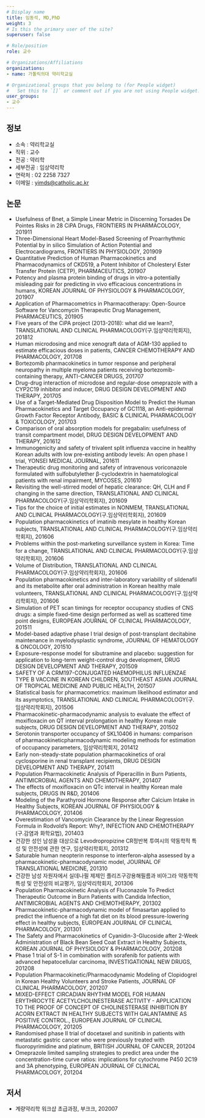 ```yaml
---
# Display name
title: 임동석, MD,PhD
weight: 3
# Is this the primary user of the site?
superuser: false

# Role/position
role: 교수

# Organizations/Affiliations
organizations:
- name: 가톨릭의대 약리학교실

# Organizational groups that you belong to (for People widget)
#   Set this to `[]` or comment out if you are not using People widget.
user_groups:
- 교수
---
```


## 정보

- 소속 : 약리학교실
- 직위 : 교수
- 전공 : 약리학
- 세부전공 : 임상약리학
- 연락처 : 02 2258 7327
- 이메일 : yimds@catholic.ac.kr

## 논문

- Usefulness of Bnet, a Simple Linear Metric in Discerning Torsades De Pointes Risks in 28 CiPA Drugs, FRONTIERS IN PHARMACOLOGY, 201911
- Three-Dimensional Heart Model-Based Screening of Proarrhythmic Potential by in silico Simulation of Action Potential and Electrocardiograms, FRONTIERS IN PHYSIOLOGY, 201909
- Quantitative Prediction of Human Pharmacokinetics and Pharmacodynamics of CKD519, a Potent Inhibitor of Cholesteryl Ester Transfer Protein (CETP), PHARMACEUTICS, 201907
- Potency and plasma protein binding of drugs in vitro-a potentially misleading pair for predicting in vivo efficacious concentrations in humans, KOREAN JOURNAL OF PHYSIOLOGY & PHARMACOLOGY, 201907
- Application of Pharmacometrics in Pharmacotherapy: Open-Source Software for Vancomycin Therapeutic Drug Management, PHARMACEUTICS, 201905
- Five years of the CiPA project (2013-2018): what did we learn?, TRANSLATIONAL AND CLINICAL PHARMACOLOGY(구.임상약리학회지), 201812
- Human microdosing and mice xenograft data of AGM-130 applied to estimate efficacious doses in patients, CANCER CHEMOTHERAPY AND PHARMACOLOGY, 201708
- Bortezomib pharmacokinetics in tumor response and peripheral neuropathy in multiple myeloma patients receiving bortezomib-containing therapy, ANTI-CANCER DRUGS, 201707
- Drug-drug interaction of microdose and regular-dose omeprazole with a CYP2C19 inhibitor and inducer, DRUG DESIGN DEVELOPMENT AND THERAPY, 201705
- Use of a Target-Mediated Drug Disposition Model to Predict the Human Pharmacokinetics and Target Occupancy of GC1118, an Anti-epidermal Growth Factor Receptor Antibody, BASIC & CLINICAL PHARMACOLOGY & TOXICOLOGY, 201703
- Comparison of oral absorption models for pregabalin: usefulness of transit compartment model, DRUG DESIGN DEVELOPMENT AND THERAPY, 201612
- Immunogenicity and safety of trivalent split influenza vaccine in healthy Korean adults with low pre-existing antibody levels: An open phase I trial, YONSEI MEDICAL JOURNAL, 201611
- Therapeutic drug monitoring and safety of intravenous voriconazole formulated with sulfobutylether β-cyclodextrin in haematological patients with renal impairment, MYCOSES, 201610
- Revisiting the well-stirred model of hepatic clearance: QH, CLH and F changing in the same direction, TRANSLATIONAL AND CLINICAL PHARMACOLOGY(구.임상약리학회지), 201609
- Tips for the choice of initial estimates in NONMEM, TRANSLATIONAL AND CLINICAL PHARMACOLOGY(구.임상약리학회지), 201609
- Population pharmacokinetics of imatinib mesylate in healthy Korean subjects, TRANSLATIONAL AND CLINICAL PHARMACOLOGY(구.임상약리학회지), 201606
- Problems within the post-marketing surveillance system in Korea: Time for a change, TRANSLATIONAL AND CLINICAL PHARMACOLOGY(구.임상약리학회지), 201606
- Volume of Distribution, TRANSLATIONAL AND CLINICAL PHARMACOLOGY(구.임상약리학회지), 201606
- Population pharmacokinetics and inter-laboratory variability of sildenafil and its metabolite after oral administration in Korean healthy male volunteers, TRANSLATIONAL AND CLINICAL PHARMACOLOGY(구.임상약리학회지), 201606
- Simulation of PET scan timings for receptor occupancy studies of CNS drugs: a simple fixed-time design performed as well as scattered time point designs, EUROPEAN JOURNAL OF CLINICAL PHARMACOLOGY, 201511
- Model-based adaptive phase I trial design of post-transplant decitabine maintenance in myelodysplastic syndrome, JOURNAL OF HEMATOLOGY & ONCOLOGY, 201510
- Exposure-response model for sibutramine and placebo: suggestion for application to long-term weight-control drug development, DRUG DESIGN DEVELOPMENT AND THERAPY, 201509
- SAFETY OF A CRM197-CONJUGATED HAEMOPHILUS INFLUENZAE TYPE B VACCINE IN KOREAN CHILDREN, SOUTHEAST ASIAN JOURNAL OF TROPICAL MEDICINE AND PUBLIC HEALTH, 201507
- Statistical basis for pharmacometrics: maximum likelihood estimator and its asymptotics, TRANSLATIONAL AND CLINICAL PHARMACOLOGY(구.임상약리학회지), 201506
- Pharmacokinetic-pharmacodynamic analysis to evaluate the effect of moxifloxacin on QT interval prolongation in healthy Korean male subjects, DRUG DESIGN DEVELOPMENT AND THERAPY, 201502
- Serotonin transporter occupancy of SKL10406 in humans: comparison of pharmacokineticpharmacodynamic modeling methods for estimation of occupancy parameters, 임상약리학회지, 201412
- Early non-steady-state population pharmacokinetics of oral cyclosporine in renal transplant recipients, DRUG DESIGN DEVELOPMENT AND THERAPY, 201411
- Population Pharmacokinetic Analysis of Piperacillin in Burn Patients, ANTIMICROBIAL AGENTS AND CHEMOTHERAPY, 201407
- The effects of moxifloxacin on QTc interval in healthy Korean male subjects, DRUGS IN R&D, 201406
- Modeling of the Parathyroid Hormone Response after Calcium Intake in Healthy Subjects, KOREAN JOURNAL OF PHYSIOLOGY & PHARMACOLOGY, 201406
- Overestimation of Vancomycin Clearance by the Linear Regression Formula in Rodvold’s Report: Why?, INFECTION AND CHEMOTHERAPY (구.감염과 화학요법), 201403
- 건강한 성인 남성을 대상으로 Levodropropizine CR정반복 투여시의 약동학적 특성 및 안전성에 관한 연구, 임상약리학회지, 201312
- Saturable human neopterin response to interferon-alpha assessed by a pharmacokinetic-pharmacodynamic model, JOURNAL OF TRANSLATIONAL MEDICINE, 201310
- 건강한 남성 자원자에서 실데나필 제제인 플리즈구강용해필름과 비아그라 약동학적 특성 및 안전성의 비교평가, 임상약리학회지, 201306
- Population Pharmacokinetic Analysis of Fluconazole To Predict Therapeutic Outcome in Burn Patients with Candida Infection, ANTIMICROBIAL AGENTS AND CHEMOTHERAPY, 201302
- Pharmacokinetic-pharmacodynamic model of fimasartan applied to predict the influence of a high fat diet on its blood pressure-lowering effect in healthy subjects, EUROPEAN JOURNAL OF CLINICAL PHARMACOLOGY, 201301
- The Safety and Pharmacokinetics of Cyanidin-3-Glucoside after 2-Week Administration of Black Bean Seed Coat Extract in Healthy Subjects, KOREAN JOURNAL OF PHYSIOLOGY & PHARMACOLOGY, 201208
- Phase 1 trial of S-1 in combination with sorafenib for patients with advanced hepatocellular carcinoma, INVESTIGATIONAL NEW DRUGS, 201208
- Population Pharmacokinetic/Pharmacodynamic Modeling of Clopidogrel in Korean Healthy Volunteers and Stroke Patients, JOURNAL OF CLINICAL PHARMACOLOGY, 201207
- MIXED-EFFECT CIRCADIAN RHYTHM MODEL FOR HUMAN ERYTHROCYTE ACETYLCHOLINESTERASE ACTIVITY - APPLICATION TO THE PROOF OF CONCEPT OF CHOLINESTERASE INHIBITION BY ACORN EXTRACT IN HEALTHY SUBJECTS WITH GALANTAMINE AS POSITIVE CONTROL., EUROPEAN JOURNAL OF CLINICAL PHARMACOLOGY, 201205
- Randomised phase II trial of docetaxel and sunitinib in patients with metastatic gastric cancer who were previously treated with fluoropyrimidine and platinum, BRITISH JOURNAL OF CANCER, 201204
- Omeprazole limited sampling strategies to predict area under the concentration-time curve ratios: implications for cytochrome P450 2C19 and 3A phenotyping, EUROPEAN JOURNAL OF CLINICAL PHARMACOLOGY, 201204

## 저서

- 계량약리학 워크샵 초급과정, 부크크, 202007
